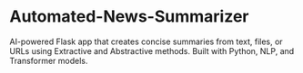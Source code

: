 # Automated-News-Summarizer
AI-powered Flask app that creates concise summaries from text, files, or URLs using Extractive and Abstractive methods. Built with Python, NLP, and Transformer models.
